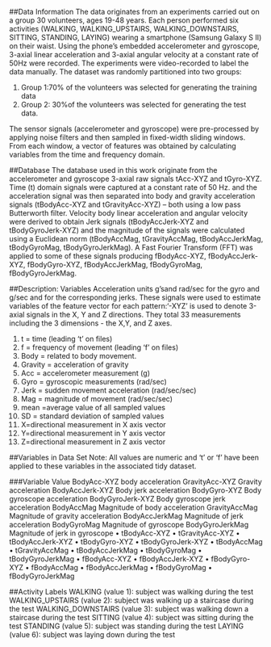 ##Data Information
The data originates from an experiments carried out on a group 30 volunteers, ages 19-48 years. Each person performed six activities (WALKING, WALKING_UPSTAIRS, WALKING_DOWNSTAIRS, SITTING, STANDING, LAYING) wearing a smartphone (Samsung Galaxy S II) on their waist. Using the phone’s embedded accelerometer and gyroscope, 3-axial linear acceleration and 3-axial angular velocity at a constant rate of 50Hz were recorded. The experiments  were video-recorded to label the data manually. The dataset was randomly partitioned into two groups: 
1)	Group 1:70% of the volunteers was selected for generating the training data 
2)	Group 2: 30%of the volunteers was selected for generating  the test data.

The sensor signals (accelerometer and gyroscope) were pre-processed by applying noise filters and then sampled in fixed-width sliding windows. From each window, a vector of features was obtained by calculating variables from the time and frequency domain.

##Database
The database used in this work originate  from the accelerometer and gyroscope 3-axial raw signals tAcc-XYZ and tGyro-XYZ. Time (t) domain signals were captured at a constant rate of 50 Hz. and the acceleration signal was then separated into body and gravity acceleration signals (tBodyAcc-XYZ and tGravityAcc-XYZ) – both using a low pass Butterworth filter. Velocity body linear acceleration and angular velocity were derived to obtain Jerk signals (tBodyAccJerk-XYZ and tBodyGyroJerk-XYZ) and the magnitude of the signals were calculated using a Euclidean norm (tBodyAccMag, tGravityAccMag, tBodyAccJerkMag, tBodyGyroMag, tBodyGyroJerkMag). A Fast Fourier Transform (FFT) was applied to some of these signals producing fBodyAcc-XYZ, fBodyAccJerk-XYZ, fBodyGyro-XYZ, fBodyAccJerkMag, fBodyGyroMag, fBodyGyroJerkMag.

##Description: Variables
Acceleration units g’sand rad/sec for the gyro and g/sec and for the corresponding jerks. These signals were used to estimate variables of the feature vector for each pattern:‘-XYZ’ is used to denote 3-axial signals in the X, Y and Z directions. They total 33 measurements including the 3 dimensions - the X,Y, and Z axes.

1.	t = time (leading ‘t’ on files)
2.	f = frequency of movement (leading ‘f’ on files)
3.	Body = related to body movement.
4.	Gravity = acceleration of gravity
5.	Acc = accelerometer measurement (g)
6.	Gyro = gyroscopic measurements (rad/sec)
7.	Jerk = sudden movement acceleration (rad/sec/sec)
8.	Mag = magnitude of movement (rad/sec/sec)
9.	mean =average value of all sampled values
10.	SD = standard deviation of sampled values
11.	X=directional measurement in X axis vector
12.	Y=directional measurement in Y axis vector
13.	Z=directional measurement in Z axis vector

##Variables in Data Set 
Note: All values are numeric and ‘t’ or ‘f’ have been applied to these variables in the associated tidy dataset.

###Variable	Value
BodyAcc-XYZ	body acceleration 
GravityAcc-XYZ	Gravity acceleration 
BodyAccJerk-XYZ	Body jerk acceleration
BodyGyro-XYZ	Body gyroscope acceleration
BodyGyroJerk-XYZ	Body  gyroscope jerk acceleration
BodyAccMag	Magnitude of body acceleration
GravityAccMag	Magnitude of gravity acceleration
BodyAccJerkMag	Magnitude of jerk acceleration
BodyGyroMag	Magnitude of gyroscope
BodyGyroJerkMag	Magnitude of jerk in gyroscope
•	tBodyAcc-XYZ
•	tGravityAcc-XYZ
•	tBodyAccJerk-XYZ
•	tBodyGyro-XYZ
•	tBodyGyroJerk-XYZ
•	tBodyAccMag
•	tGravityAccMag
•	tBodyAccJerkMag
•	tBodyGyroMag
•	tBodyGyroJerkMag
•	fBodyAcc-XYZ
•	fBodyAccJerk-XYZ
•	fBodyGyro-XYZ
•	fBodyAccMag
•	fBodyAccJerkMag
•	fBodyGyroMag
•	fBodyGyroJerkMag

##Activity Labels
WALKING (value 1): subject was walking during the test
WALKING_UPSTAIRS (value 2): subject was walking up a staircase during the test
WALKING_DOWNSTAIRS (value 3): subject was walking down a staircase during the test
SITTING (value 4): subject was sitting during the test
STANDING (value 5): subject was standing during the test
LAYING (value 6): subject was laying down during the test

